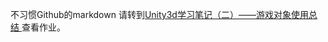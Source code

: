 ﻿不习惯Github的markdown
 请转到[Unity3d学习笔记（二）——游戏对象使用总结 ](https://blog.csdn.net/qq_32335095/article/details/79845243)查看作业。
